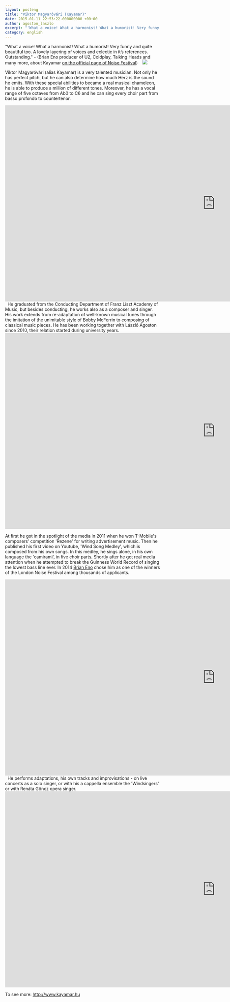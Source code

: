 ```yaml
---
layout: posteng
title: "Viktor Magyaróvári (Kayamar)"
date: 2015-01-11 22:53:22.000000000 +00:00
author: agoston_laszlo
excerpt: "'What a voice! What a harmonist! What a humorist! Very funny and quite beautiful too. A lovely layering of voices and eclectic in it’s references. Outstanding.' (Brian Eno producer of U2, Coldplay, Talking Heads and many more, about Kayamar on the official page of Noise Festival) "
category: english
---
```

"What a voice! What a harmonist! What a humorist! Very funny and quite beautiful too. A lovely layering of voices and eclectic in it’s references. Outstanding." - (Brian Eno producer of U2, Coldplay, Talking Heads and many more, about Kayamar [on the official page of Noise Festival](http://www.noisefestival.com/user/kayamar/work/kayamar-wind-song-medley)) 
 
![]({{site.baseurl}}/images/viktor.JPG)

Viktor Magyaróvári (alias Kayamar) is a very talented musician. Not only he has perfect pitch, but he can also determine how much Herz is the sound he emits. With these special abilities to became a real musical chameleon, he is able to produce a million of different tones. Moreover, he has a vocal range of five octaves from Ab0 to C6 and he can sing every choir part from basso profondo to countertenor. 
 
<iframe width="1366" height="638" src="https://www.youtube.com/embed/azWZRgwqh_o" frameborder="0" allowfullscreen></iframe>
 
He graduated from the Conducting Department of Franz Liszt Academy of Music, but besides conducting, he works also as a composer and singer. His work extends from re-adaptation of well-known musical tunes through the imitation of the unimitable style of Bobby McFerrin to composing of classical music pieces. He has been working together with László Ágoston since 2010, their relation started during university years. 
 
<iframe width="1366" height="638" src="https://www.youtube.com/embed/f6k2R6qkPew" frameborder="0" allowfullscreen></iframe>

At first he got in the spotlight of the media in 2011 when he won T-Mobile's composers' competition 'Rezene' for writing advertisement music. Then he published his first video on Youtube, 'Wind Song Medley', which is composed from his own songs. In this medley, he sings alone, in his own language the 'camirami', in five choir parts. Shortly after he got real media attention when he attempted to break the Guinness World Record of singing the lowest bass line ever. In 2014 <a href="http://en.wikipedia.org/wiki/Brian_Eno">Brian Eno</a> chose him as one of the winners of the London Noise Festival among thousands of applicants. 
 
<iframe width="1366" height="638" src="https://www.youtube.com/embed/vM1OAcA5N28" frameborder="0" allowfullscreen></iframe>
 
He performs adaptations, his own tracks and improvisations - on live concerts as a solo singer, or with his a cappella ensemble the 'Windsingers' or with Renáta Göncz opera singer. 

<iframe width="1366" height="638" src="https://www.youtube.com/embed/aEwu1AEP0Ls" frameborder="0" allowfullscreen></iframe>

To see more: <a href="http://www.kayamar.hu">http://www.kayamar.hu</a>
 


